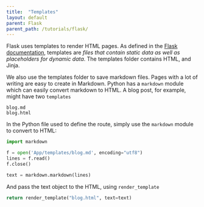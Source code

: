 ```yaml
---
title:  "Templates"
layout: default
parent: Flask
parent_path: /tutorials/flask/
---
```


Flask uses templates to render HTML pages. As defined in the [Flask documentation](https://flask.palletsprojects.com/en/1.1.x/tutorial/templates/), templates are *files that contain static data as well as placeholders for dynamic data*. The templates folder contains HTML, and Jinja.

We also use the templates folder to save markdown files. Pages with a lot of writing are easy to create in Markdown. Python has a `markdown` module which can easily convert markdown to HTML. A blog post, for example, might have two `templates`
```
blog.md
blog.html
```

In the Python file used to define the route, simply use the `markdown` module to convert to HTML:
```python
import markdown

f = open('App/templates/blog.md', encoding="utf8")
lines = f.read()
f.close()

text = markdown.markdown(lines)
```

And pass the text object to the HTML, using `render_template`
```python
return render_template("blog.html", text=text)
```
